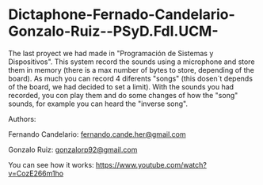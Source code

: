 # Dictaphone-Fernado-Candelario-Gonzalo-Ruiz--PSyD.FdI.UCM-
The last proyect we had made in "Programación de Sistemas y Dispositivos". This system record the sounds using a microphone and store them in memory (there is a max number of bytes to store, depending of the board). As much you can record 4 diferents "songs" (this dosen´t depends of the board, we had decided to set a limit). With the sounds you had recorded, you con play them and do some changes of how the "song" sounds, for example you can heard the "inverse song". 

Authors:

  Fernando Candelario: fernando.cande.her@gmail.com 
  
  Gonzalo Ruiz: gonzalorp92@gmail.com
   
 You can see how it works: https://www.youtube.com/watch?v=CozE266m1ho
